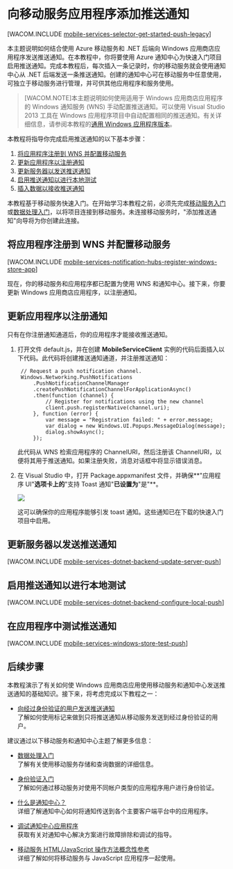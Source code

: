 <properties pageTitle="推送通知入门 (Windows 应用商店) | 移动开发人员中心" metaKeywords="" description="了解如何使用 Azure .Net 运行时移动服务和通知中心将推送通知发送到 Windows 应用商店 JavaScript 应用程序。" metaCanonical="" services="mobile" documentationCenter="Mobile" title="Get started with push notifications in Mobile Services" authors="wesmc" solutions="" manager="" editor="" />
<tags ms.service="mobile"
    ms.date="11/14/2014"
    wacn.date="04/11/2015"
    />


# 向移动服务应用程序添加推送通知

[WACOM.INCLUDE [mobile-services-selector-get-started-push-legacy](../includes/mobile-services-selector-get-started-push-legacy.md)]

本主题说明如何结合使用 Azure 移动服务和 .NET 后端向 Windows 应用商店应用程序发送推送通知。在本教程中，你将要使用 Azure 通知中心为快速入门项目启用推送通知。完成本教程后，每次插入一条记录时，你的移动服务就会使用通知中心从 .NET 后端发送一条推送通知。创建的通知中心可在移动服务中任意使用，可独立于移动服务进行管理，并可供其他应用程序和服务使用。

>[WACOM.NOTE]本主题说明如何使用适用于 Windows 应用商店应用程序的 Windows 通知服务 (WNS) 手动配置推送通知。可以使用 Visual Studio 2013 工具在 Windows 应用程序项目中自动配置相同的推送通知。有关详细信息，请参阅本教程的[通用 Windows 应用程序版本](/zh-cn/documentation/articles/mobile-services-dotnet-backend-windows-universal-javascript-get-started-push)。

本教程将指导你完成启用推送通知的以下基本步骤：

1. [将应用程序注册到 WNS 并配置移动服务](#register)
2. [更新应用程序以注册通知](#update-app)
3. [更新服务器以发送推送通知](#update-server)
4. [启用推送通知以进行本地测试](#local-testing)
5. [插入数据以接收推送通知](#test)

本教程基于移动服务快速入门。在开始学习本教程之前，必须先完成[移动服务入门]或[数据处理入门]，以将项目连接到移动服务。未连接移动服务时，"添加推送通知"向导将为你创建此连接。 

## <a id="register"></a>将应用程序注册到 WNS 并配置移动服务

[WACOM.INCLUDE [mobile-services-notification-hubs-register-windows-store-app](../includes/mobile-services-notification-hubs-register-windows-store-app.md)]

现在，你的移动服务和应用程序都已配置为使用 WNS 和通知中心。接下来，你要更新 Windows 应用商店应用程序，以注册通知。

## <a id="update-app"></a>更新应用程序以注册通知

只有在你注册通知通道后，你的应用程序才能接收推送通知。

1. 打开文件 default.js，并在创建 **MobileServiceClient** 实例的代码后面插入以下代码。此代码将创建推送通知通道，并注册推送通知：

        // Request a push notification channel.
        Windows.Networking.PushNotifications
            .PushNotificationChannelManager
            .createPushNotificationChannelForApplicationAsync()
            .then(function (channel) {
                // Register for notifications using the new channel
                client.push.registerNative(channel.uri);
            }, function (error) {
                var message = "Registration failed: " + error.message;
                var dialog = new Windows.UI.Popups.MessageDialog(message);
                dialog.showAsync();
            });

    此代码从 WNS 检索应用程序的 ChannelURI，然后注册该 ChannelURI，以便将其用于推送通知。如果注册失败，消息对话框中将显示错误消息。

2. 在 Visual Studio 中，打开 Package.appxmanifest 文件，并确保**"应用程序 UI"**选项卡上的**"支持 Toast 通知"**已设置为**"是"**。

   	![][1]

   	这可以确保你的应用程序能够引发 toast 通知。这些通知已在下载的快速入门项目中启用。

## <a id="update-server"></a>更新服务器以发送推送通知


[WACOM.INCLUDE [mobile-services-dotnet-backend-update-server-push](../includes/mobile-services-dotnet-backend-update-server-push.md)]

## <a id="local-testing"></a>启用推送通知以进行本地测试

[WACOM.INCLUDE [mobile-services-dotnet-backend-configure-local-push](../includes/mobile-services-dotnet-backend-configure-local-push.md)]

## <a id="test"></a>在应用程序中测试推送通知

[WACOM.INCLUDE [mobile-services-windows-store-test-push](../includes/mobile-services-windows-store-test-push.md)]

## <a name="next-steps"> </a>后续步骤

本教程演示了有关如何使 Windows 应用商店应用使用移动服务和通知中心发送推送通知的基础知识。接下来，将考虑完成以下教程之一：

+ [向经过身份验证的用户发送推送通知]
	<br/>了解如何使用标记来做到只将推送通知从移动服务发送到经过身份验证的用户。

建议通过以下移动服务和通知中心主题了解更多信息：

* [数据处理入门]
  <br/>了解有关使用移动服务存储和查询数据的详细信息。

* [身份验证入门]
  <br/>了解如何通过移动服务对使用不同帐户类型的应用程序用户进行身份验证。

* [什么是通知中心？]
  <br/>详细了解通知中心如何将通知传送到各个主要客户端平台中的应用程序。

* [调试通知中心应用程序](https://msdn.microsoft.com/zh-CN/library/dn530751.aspx)
  </br>获取有关对通知中心解决方案进行故障排除和调试的指导。 

* [移动服务 HTML/JavaScript 操作方法概念性参考]
  <br/>详细了解如何将移动服务与 JavaScript 应用程序一起使用。

<!-- Anchors. -->

<!-- Images. -->

[1]: ./media/mobile-services-dotnet-backend-windows-store-javascript-get-started-push/enable-toast.png
[2]: ./media/mobile-services-dotnet-backend-windows-store-javascript-get-started-push/mobile-quickstart-push1.png
[3]: ./media/mobile-services-dotnet-backend-windows-store-javascript-get-started-push/mobile-quickstart-push2.png


<!-- URLs. -->
["提交应用"页]: https://appdev.microsoft.com/StorePortals/zh-CN/Developer/Catalog/ReleaseAnchor
[我的应用程序]: https://account.live.com/developers/applications/index
[Live SDK for Windows]: http://www.microsoft.com/zh-CN/download/details.aspx?id=42552
[移动服务入门]: /zh-cn/documentation/articles/mobile-services-windows-store-get-started
[数据处理入门]: /zh-cn/documentation/articles/mobile-services-dotnet-backend-windows-store-javascript-get-started-data
[身份验证入门]: /zh-cn/documentation/articles/mobile-services-dotnet-backend-windows-store-javascript-get-started-users

[向经过身份验证的用户发送推送通知]: /zh-cn/documentation/articles/mobile-services-dotnet-backend-windows-store-javascript-push-notifications-app-users/

[什么是通知中心？]: /zh-cn/documentation/articles/notification-hubs-overview/

[移动服务 HTML/JavaScript 操作方法概念性参考]: /zh-cn/documentation/articles/mobile-services-html-how-to-use-client-library
